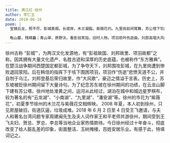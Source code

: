 ```yaml
---
title: 满江红·徐州
author: 李仁玉
date: 2018-06-18
poem: |
  宝镜云龙，照不尽，彭城美阁。长堤岸，木兰凝脂，紫薇花灼。九里岗前闲鹭舞，苏公塔下铃声落。越十年，玉树掩琼楼，脏乱殁。

  龟山墓，残碑矗；青山翠，原野沃。看彭翁笑指，旧时人物。项羽悲吟伤逝曲，刘郎高唱大风乐。是民心，翻卷世兴衰，青史错。
---
```


徐州古称 “彭城”’，为两汉文化发源地，有“彭祖故国、刘邦故里、项羽故都”之称。因其拥有大量文化遗产、名胜古迹和深厚的历史底蕴，也被称作“东方雅典”。在楚汉战争期间西楚国定都彭城，为了争夺天下，刘邦围攻彭城，在九里岗遭到惨败退回荥阳。后在韩信的指挥下于垓下围困项羽，项羽作“伤逝”悲愤天道不公，并自刎于乌江。刘邦登基后荣归故里，作“大风歌”，豪迈之情溢于言表。历史上，苏东坡被贬徐州期间留下大量诗句。为了纪念苏东坡在徐州期间的功绩，在云龙山脚下建有苏公塔。徐州地处淮黄之间，运河从此经过，湖泊在城中和城边星罗棋布，较为著名的有“云龙湖”、“小南湖”、“九里湖”、“潘安湖”等。徐州的市花为“紫薇花”，初夏季节徐州的木兰花与紫薇花交相辉映。 2008 年夏，本人初到徐州，只见房屋破旧，街道仄逼，垃圾成堆。2018 年 6 月 2 日至 4 日受王飞邀请，与夫人和著名台湾问题专家周建闽先生及夫人词作家王和平老师共游徐州，期间受到王飞夫妇、贺总、罗总、李总等当地企业家热情款待。今日徐州经过十年奋斗，彻底改变了给人脏乱差的印象，街面整洁、玉树掩楼，百姓安居乐业。有感于此，特填词记之。
